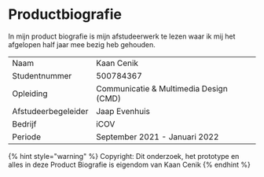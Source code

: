# Productbiografie

In mijn product biografie is mijn afstudeerwerk te lezen waar ik mij het afgelopen half jaar mee bezig heb gehouden.&#x20;

|                     |                                        |
| ------------------- | -------------------------------------- |
| Naam                | Kaan Cenik                             |
| Studentnummer       | 500784367                              |
| Opleiding           | Communicatie & Multimedia Design (CMD) |
| Afstudeerbegeleider | Jaap Evenhuis                          |
| Bedrijf             | iCOV                                   |
| Periode             | September 2021 - Januari 2022          |

{% hint style="warning" %}
Copyright: Dit onderzoek, het prototype en alles in deze Product Biografie is eigendom van Kaan Cenik
{% endhint %}
